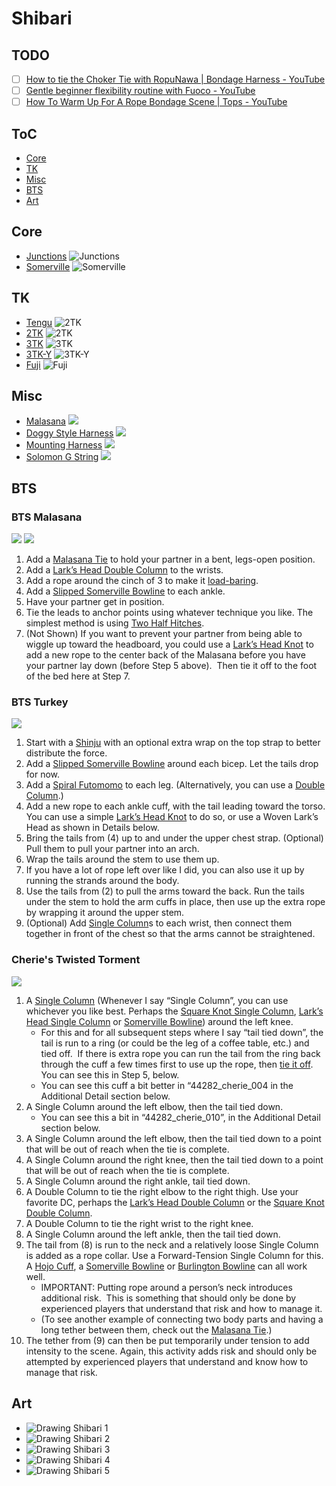 # Shibari

<!-- vim-markdown-toc GFM -->

## TODO

- [ ] [How to tie the Choker Tie with RopuNawa | Bondage Harness - YouTube](https://www.youtube.com/watch?v=nTUHph_UbGM)
- [ ] [Gentle beginner flexibility routine with Fuoco - YouTube](https://www.youtube.com/watch?v=0e4eVfOt4ts)
- [ ] [How To Warm Up For A Rope Bondage Scene | Tops - YouTube](https://www.youtube.com/watch?v=BEGBIz03-_Y)

## ToC

* [Core](#core)
* [TK](#tk)
* [Misc](#misc)
* [BTS](#bts)
* [Art](#art)

<!-- vim-markdown-toc -->

## Core

<div class="flow" markdown="1">

- [Junctions](/shibari.junctions) ![Junctions](/shibari.junctions/assets/junctions.jpg)
- [Somerville](/shibari.somerville.bowline) ![Somerville](/shibari.somerville.bowline/assets/Sommerville-Bowline-12.jpg)

</div>

## TK

<div class="flow" markdown="1">

- [Tengu](/shibari.tengu/) ![2TK](/shibari.tengu/img/Tengu.jpg)
- [2TK](/shibari.tk.2/) ![2TK](/shibari.tk.2/assets/2TK-500x500.jpg)
- [3TK](/shibari.tk.3.x/) ![3TK](/shibari.tk.3.x/assets/3TK-500x500.jpg)
- [3TK-Y](/shibari.tk.3.y/) ![3TK-Y](/shibari.tk.3.y/assets/3TK-Y-Harness-500x500.jpg)
- [Fuji](/shibari.tk.3.fuji/) ![Fuji](/shibari.tk.3.fuji/assets/3TK-Mount-Fuji-500x500.jpg)

</div>

## Misc

<div class="flow" markdown="1">

- [Malasana](/shibari.malasana.tie/) ![](/shibari.malasana.tie/assets/Malasana-28.jpg)
- [Doggy Style Harness](/shibari.doggy.style.harness) ![](/shibari.doggy.style.harness/img/doggy-style-harness.jpg)
- [Mounting Harness](/shibari.mounting.harness) ![](/shibari.mounting.harness/img/Mounting-Harness-2-16.jpg)
- [Solomon G String](/shibari.solomon.g.string/) ![](/shibari.solomon.g.string/img/Solomons-G-String.jpg)

</div>

## BTS

### BTS Malasana
![](img/bts/23.11.12.bts.malasana.jpg)
![](img/bts/2023.10.14.BTS.Malasana.2.jpg)
1. Add a [Malasana Tie](https://www.theduchy.com/malasana/) to hold your partner in a bent, legs-open position.
2. Add a [Lark’s Head Double Column](https://www.theduchy.com/larks-head-double-column/) to the wrists.
3. Add a rope around the cinch of 3 to make it [load-baring](https://www.theduchy.com/load-bearing-double-column/).
4. Add a [Slipped Somerville Bowline](https://www.theduchy.com/somerville-bowline/#slipped-somerville-bowline) to each ankle.
5. Have your partner get in position.
6. Tie the leads to anchor points using whatever technique you like. The simplest method is using [Two Half Hitches](https://www.theduchy.com/half-hitches/).
7. (Not Shown) If you want to prevent your partner from being able to wiggle up toward the headboard, you could use a [Lark’s Head Knot](https://www.theduchy.com/larks-head-knot/) to add a new rope to the center back of the Malasana before you have your partner lay down (before Step 5 above).  Then tie it off to the foot of the bed here at Step 7.

### BTS Turkey
![](img/bts/trussed.like.turkey.jpg)
1. Start with a [Shinju](https://www.theduchy.com/shinju/) with an optional extra wrap on the top strap to better distribute the force.
2. Add a [Slipped Somerville Bowline](https://www.theduchy.com/somerville-bowline/#slipped-somerville-bowline) around each bicep. Let the tails drop for now.
3. Add a [Spiral Futomomo](https://www.theduchy.com/spiral-futomomo/) to each leg. (Alternatively, you can use a [Double Column](https://www.theduchy.com/larks-head-double-column/).)
4. Add a new rope to each ankle cuff, with the tail leading toward the torso. You can use a simple [Lark’s Head Knot](https://www.theduchy.com/larks-head-knot/) to do so, or use a Woven Lark’s Head as shown in Details below.
5. Bring the tails from (4) up to and under the upper chest strap. (Optional) Pull them to pull your partner into an arch.
6. Wrap the tails around the stem to use them up.
7. If you have a lot of rope left over like I did, you can also use it up by running the strands around the body.
8. Use the tails from (2) to pull the arms toward the back. Run the tails under the stem to hold the arm cuffs in place, then use up the extra rope by wrapping it around the upper stem.
9. (Optional) Add [Single Column](https://www.theduchy.com/larks-head-single-column/)s to each wrist, then connect them together in front of the chest so that the arms cannot be straightened.

### Cherie's Twisted Torment
![](img/bts/24.02.18.cherie.twisted.torment.jpg)
1. A [Single Column](https://www.theduchy.com/square-knot-single-column/) (Whenever I say “Single Column”, you can use whichever you like best. Perhaps the [Square Knot Single Column](https://www.theduchy.com/square-knot-single-column/), [Lark’s Head Single Column](https://www.theduchy.com/larks-head-single-column/) or [Somerville Bowline](https://www.theduchy.com/somerville-bowline/)) around the left knee.
    - For this and for all subsequent steps where I say “tail tied down”, the tail is run to a ring (or could be the leg of a coffee table, etc.) and tied off.  If there is extra rope you can run the tail from the ring back through the cuff a few times first to use up the rope, then [tie it off](https://www.theduchy.com/handling-locking-off/).  You can see this in Step 5, below.
    - You can see this cuff a bit better in “44282\_cherie\_004 in the Additional Detail section below.
2. A Single Column around the left elbow, then the tail tied down.
    - You can see this a bit in “44282\_cherie\_010”, in the Additional Detail section below.
3. A Single Column around the left elbow, then the tail tied down to a point that will be out of reach when the tie is complete.
4. A Single Column around the right knee, then the tail tied down to a point that will be out of reach when the tie is complete.
5. A Single Column around the right ankle, tail tied down.
6. A Double Column to tie the right elbow to the right thigh. Use your favorite DC, perhaps the [Lark’s Head Double Column](https://www.theduchy.com/larks-head-double-column/) or the [Square Knot Double Column](https://www.theduchy.com/square-knot-double-column/).
7. A Double Column to tie the right wrist to the right knee.
8. A Single Column around the left ankle, then the tail tied down.
9. The tail from (8) is run to the neck and a relatively loose Single Column is added as a rope collar. Use a Forward-Tension Single Column for this. A [Hojo Cuff](https://www.theduchy.com/hojo-cuff/), a [Somerville Bowline](https://www.theduchy.com/somerville-bowline/) or [Burlington Bowline](https://www.theduchy.com/burlington-bowline/) can all work well.
    - IMPORTANT: Putting rope around a person’s neck introduces additional risk.  This is something that should only be done by experienced players that understand that risk and how to manage it.
    - (To see another example of connecting two body parts and having a long tether between them, check out the [Malasana Tie](https://www.theduchy.com/malasana/).)
10. The tether from (9) can then be put temporarily under tension to add intensity to the scene. Again, this activity adds risk and should only be attempted by experienced players that understand and know how to manage that risk.

## Art

<div class="flow" markdown="1">

- ![Drawing Shibari 1](img/art/4.advices.for.drawing.shibari.1.jpg)
- ![Drawing Shibari 2](img/art/4.advices.for.drawing.shibari.2.jpg)
- ![Drawing Shibari 3](img/art/4.advices.for.drawing.shibari.3.jpg)
- ![Drawing Shibari 4](img/art/4.advices.for.drawing.shibari.4.jpg)
- ![Drawing Shibari 5](img/art/4.advices.for.drawing.shibari.5.jpg)

</div>

<!--
<table>
<tr><th>Art</th></tr>
<tr>
 <td>4 Advices for Drawing<br><a href="./assets/misc/4.advices.for.drawing.shibari.jpg"><img src="./assets/misc/4.advices.for.drawing.shibari.jpg" /></td>
 <td></td>
 <td></td>
</tr>
<tr><th>Portland Shibari</th></tr>
<tr>
 <td>Kinoko TK<br><a href="./portland.shibari.md#20230719-kinoko-style-tk"><img src="./assets/portland.shibari/IMG_6140.HEIC" /></td>
 <td></td>
 <td></td>
</tr>
<tr><th>Core</th></tr><tr>
 <td>Square Knot<br><a href="square.knot.md"><img src="./assets/square.knot/Square-Knot-Single-Column.jpg" /></a></td>
 <td>Lark's Head<br><a href="./larks.head.md"><img src="/assets/larks.head/Larks-Head-SC-500x500.jpg" /></a></td>
</tr><tr>
 <td>Hojo Cuff<br><a href="hojo.cuff.md"><img src="./assets/hojo.cuff/Hojo-Cuff-Cover.jpg" /></a></td>
 <td>Leash<br><a href="leash.md"><img src="/assets/leash/Neck-Lead-500x500.jpg" /></a></td>
 <td>Cored Square Knot<br><a href="cored.square.knot.md"><img src="./assets/cored.square.knot/FF-Cored-Square-Knot-on-an-End.jpg" /></a></td>
</tr><tr><th>Chest Harness</th></tr><tr>
 <td>Hobble Elbow Tie<br><a href="extended.double.column.md"><img src="./assets/extended.double.column/Extended-Double-Column-500x500.jpg" /></a></td>
 <td>Bikini Harness<br><a href="bikini.harness.md"><img src="./assets/bikini.harness/bikini-harness.jpg" /></a></td>
 <td>Barre Harness<br><a href="barre.harness.md"><img src="./assets/barre.harness/Barre-Harness-500x500.jpg" /></a></td>
</tr><tr>
 <td>Munenawa Harness<br><a href="munenawa.md"><img src="./assets/munenawa/Munenawa-500x500.jpg" /></a></td>
 <td>RWR Breast Cage<br><a href="rwr.breast.cage.md"><img src="./assets/rwr.breast.cage/rwr-breast-cage.jpg" /></a></td>
</tr><tr><th>Hip Harness</th></tr><tr>
 <td>Doggy Style<br><a href="doggy.style.harness.md"><img src="./assets/doggy.style.harness/doggy-style-harness-500x500.jpg" /></a></td>
 <td>Malasana<br><a href="malasana.md"><img src="./assets/malasana/Malasana-Pose-2.jpg" /></a></td>
</tr><tr><th>Suspension</th></tr><tr>
 <td>Suspension Shinju<br><a href="suspension.shinju.md"><img src="./assets/suspension.shinju/Suspension-Shinju-500x500-1687560304865-4.jpg" /></a></td>
 <td>Swiss Seat<br><a href="swiss.seat.md"><img src="./assets/swiss.seat/Swiss-Seat-500x500.jpg" /></a></td>
 <td>Suspension Futomomo<br><a href="futomomo.for.suspension.md"><img src="/assets/futomomo.suspension/futomomo-suspension-500x500.jpg" /></a></td>
</tr><tr>
 <td>Gravity Boot<br><a href="gravity.boot.md"><img src="./assets/gravity.boot/Gravity-Boot-500x500.jpg" /></a></td>
</tr><tr>
 <td>Building Blocks: Junctions<br><a href="junctions.md"><img src="./assets/junctions/junctions.jpg" /></a></td>
 <td>Suspension Hangers<br><a href="suspension.hangers.md"><img src="./assets/suspension.hangers/Hangers-2pt-500x500.jpg" /></a></td>
 <td>Friction for Hard Points<br><a href="friction.for.hard.points.md"><img src="./assets/friction.for.hard.points/Frictions-Vine-500x500.jpg" /></a></td>
</tr><tr><th>Pretty</th></tr><tr>
 <td>Tengu<br><a href="tengu.md"><img src="./assets/tengu/Tengu.jpg" /></a></td>
 <td>Vine Futomomo<br><a href="vine.futomomo.md"><img src="./assets/vine.futomomo/Vine-Futomomo.jpg" /></a></td>
 <td>Solomon G-String<br><a href="solomon.g.string.md"><img src="./assets/solomon.g.string/Solomons-G-String.jpg" /></a></td>
</tr><tr>
 <td>Chain Stitch Corset<br><a href="chain.stitch.corset.md"><img src="/assets/chain.stitch.corset/Chain-Stitch-Corset-1-500x500.jpg" /></a></td>
 <td>Suspenders<br><a href="suspenders.garters.md"><img src="./assets/suspenders.garters/SKCrst-Garters-500x500.jpg" /></a></td>
 <td>Harley Quinn<br><a href="harley.quinn.md"><img src="./assets/square.knot.corset/Square-Knot-Corset-500x500.jpg" /></a></td>
</tr><tr>
 <td>Loop Chain Harness<br><a href="loop.chain.harness.md"><img src="./assets/loop.chain.harness/loop-chain-top.jpg" /></a></td>
 <td>Fisherman's Hobbleskirt<br><a href="fisherman.hobbleskirt.md"><img src="/assets/fisherman.hobbleskirt/Fishermans-Hobbleskirt-500x500.jpg" /></a></td>
</tr><tr><th><a href="https://www.theduchy.com/bts/#bts-tutorials" >Behind the Scene - TheDuchy</a></th></tr><tr>
 <td>Bed Bondage<br><a href="bed.bondage.md"><img src="./assets/bed.bondage/Bed-Bondage-500x500.jpg" /></a></td>
 <td><a href="/bts.return.of.kaos.md"><img src="./assets/bts/return.of.kaos.png" /></a></td>
</tr><tr>
 <td><img src="/assets//bts/bts-living-sculpture.jpg" /></td>
 <td><img src="/assets/bts/BTS.folded.into.chair.jpg" /></td>
 <td><img src="/assets/bts/bts.doggy.jpg" /></td>
</tr>
</table>
-->

